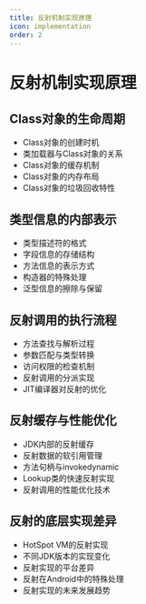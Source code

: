 ```yaml
---
title: 反射机制实现原理
icon: implementation
order: 2
---
```


# 反射机制实现原理

## Class对象的生命周期

- Class对象的创建时机
- 类加载器与Class对象的关系
- Class对象的缓存机制
- Class对象的内存布局
- Class对象的垃圾回收特性

## 类型信息的内部表示

- 类型描述符的格式
- 字段信息的存储结构
- 方法信息的表示方式
- 构造器的特殊处理
- 泛型信息的擦除与保留

## 反射调用的执行流程

- 方法查找与解析过程
- 参数匹配与类型转换
- 访问权限的检查机制
- 反射调用的分派实现
- JIT编译器对反射的优化

## 反射缓存与性能优化

- JDK内部的反射缓存
- 反射数据的软引用管理
- 方法句柄与invokedynamic
- Lookup类的快速反射实现
- 反射调用的性能优化技术

## 反射的底层实现差异

- HotSpot VM的反射实现
- 不同JDK版本的实现变化
- 反射实现的平台差异
- 反射在Android中的特殊处理
- 反射实现的未来发展趋势
